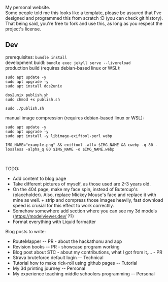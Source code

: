My personal website. <br/>
Some people told me this looks like a template, please be assured that I've designed and programmed this from scratch :D (you can check git history). That being said, you're free to fork and use this, as long as you respect the project's license.

## Dev

prerequisites: `bundle install` <br/>
development buidl: `bundle exec jekyll serve --livereload` <br/>
production build (requires debian-based linux or WSL):

```
sudo apt update -y
sudo apt upgrade -y
sudo apt install dos2unix

dos2unix publish.sh
sudo chmod +x publish.sh

sudo ./publish.sh
```

manual image compression (requires debian-based linux or WSL):

```
sudo apt update -y
sudo apt upgrade -y
sudo apt install -y libimage-exiftool-perl webp

IMG_NAME="example.png" && exiftool -all= $IMG_NAME && cwebp -q 80 -lossless -alpha_q 80 $IMG_NAME -o $IMG_NAME.webp
```

<br/>

TODO:

- Add content to blog page
- Take different pictures of myself, as those used are 2-3 years old.
- On the 404 page, make my face spin, instead of Butercup's (placeholder). Also, replace Mickey Mouse's face and replace it with mine as well. + strip and compress those images heavily, fast download speed is crusial for this effect to work correctlly.
- Somehow somewhere add section where you can see my 3d models (https://modelviewer.dev/ ??)
- Format everything with Liquid formatter

Blog posts to write:

- RouteMapper -- PR - about the hackathonu and app
- Revision books -- PR - showcase program working
- Blog post about STC - about my contributions, what I got from it,... - PR
- Strava bruteforce default login -- Technical
- Tutorial how to make rick-roll using github pages -- Tutorial
- My 3d printing journey -- Personal
- My experience teaching middle schoolers programming -- Personal
